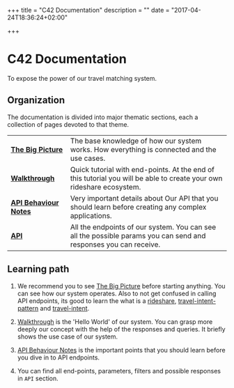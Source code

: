 +++
title = "C42 Documentation"
description = ""
date = "2017-04-24T18:36:24+02:00"

+++

# C42 Documentation

To expose the power of our travel matching system.

## Organization

The documentation is divided into major thematic sections, each a collection of pages devoted to that theme.


|    |   |
| :---- | :---- |
|  **[The Big Picture](/bigpicture/)** | The base knowledge of how our system works. How everything is connected and the use cases.
|  **[Walkthrough](/walkthrough/)** | Quick tutorial with end-points. At the end of this tutorial you will be able to create your own rideshare ecosystem. |
|  **[API Behaviour Notes ](/apibehaviour/)** | Very important details about Our API that you should learn before creating any complex applications.   |
|  <a href="https://api.c42.io/swagger/#/" target="_blank">**API**</a> | All the endpoints of our system. You can see all the possible params you can send and responses you can receive. |


## Learning path

1. We recommend you to see [The Big Picture](/bigpicture/) before starting anything. You can see how our system operates. Also to not get confused in calling API endpoints, its good to learn the what is a <a href="https://api.c42.io/swagger/#/rideshare" target="_blank">rideshare</a>, <a href="https://api.c42.io/swagger/#/travel-intent-pattern" target="_blank">travel-intent-pattern</a> and <a href="https://api.c42.io/swagger/#/travel-intent" target="_blank">travel-intent</a>.

2. [Walkthrough](/walkthrough/) is the 'Hello World' of our system. You can grasp more deeply our concept with the help of the responses and queries. It briefly shows the use case of our system.

3. [API Behaviour Notes](/apibehaviour/) is the important points that you should learn before you dive in to API endpoints.

4. You can find all end-points, parameters, filters and possible responses in `API` section.
